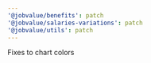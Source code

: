 ```yaml
---
'@jobvalue/benefits': patch
'@jobvalue/salaries-variations': patch
'@jobvalue/utils': patch
---
```


Fixes to chart colors
